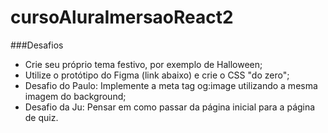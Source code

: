 # cursoAluraImersaoReact2


###Desafios
  * Crie seu próprio tema festivo, por exemplo de Halloween;
  * Utilize o protótipo do Figma (link abaixo) e crie o CSS "do zero";
  * Desafio do Paulo: Implemente a meta tag og:image utilizando a mesma imagem do background;
  * Desafio da Ju: Pensar em como passar da página inicial para a página de quiz.
